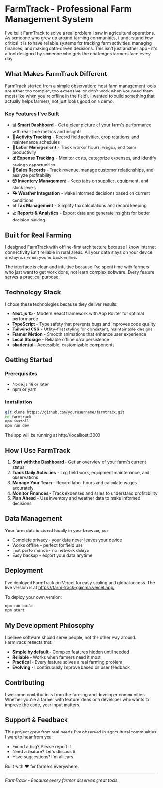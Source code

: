 # FarmTrack - Professional Farm Management System

I've built FarmTrack to solve a real problem I saw in agricultural operations. As someone who grew up around farming communities, I understand how critical it is to have reliable systems for tracking farm activities, managing finances, and making data-driven decisions. This isn't just another app - it's a tool designed by someone who gets the challenges farmers face every day.

## What Makes FarmTrack Different

FarmTrack started from a simple observation: most farm management tools are either too complex, too expensive, or don't work when you need them most (like when you're offline in the field). I wanted to build something that actually helps farmers, not just looks good on a demo.

### Key Features I've Built

- **📊 Smart Dashboard** - Get a clear picture of your farm's performance with real-time metrics and insights
- **📝 Activity Tracking** - Record field activities, crop rotations, and maintenance schedules
- **👥 Labor Management** - Track worker hours, wages, and team productivity
- **💰 Expense Tracking** - Monitor costs, categorize expenses, and identify savings opportunities
- **💼 Sales Records** - Track revenue, manage customer relationships, and analyze profitability
- **📦 Inventory Management** - Keep tabs on supplies, equipment, and stock levels
- **🌤️ Weather Integration** - Make informed decisions based on current conditions
- **📊 Tax Management** - Simplify tax calculations and record keeping
- **📈 Reports & Analytics** - Export data and generate insights for better decision making

## Built for Real Farming

I designed FarmTrack with offline-first architecture because I know internet connectivity isn't reliable in rural areas. All your data stays on your device and syncs when you're back online.

The interface is clean and intuitive because I've spent time with farmers who just want to get work done, not learn complex software. Every feature serves a practical purpose.

## Technology Stack

I chose these technologies because they deliver results:

- **Next.js 15** - Modern React framework with App Router for optimal performance
- **TypeScript** - Type safety that prevents bugs and improves code quality
- **Tailwind CSS** - Utility-first styling for consistent, maintainable designs
- **Framer Motion** - Smooth animations that enhance user experience
- **Local Storage** - Reliable offline data persistence
- **shadcn/ui** - Accessible, customizable components

## Getting Started

### Prerequisites
- Node.js 18 or later
- npm or yarn

### Installation
```bash
git clone https://github.com/yourusername/farmtrack.git
cd farmtrack
npm install
npm run dev
```

The app will be running at http://localhost:3000

## How I Use FarmTrack

1. **Start with the Dashboard** - Get an overview of your farm's current status
2. **Track Daily Activities** - Log field work, equipment maintenance, and observations
3. **Manage Your Team** - Record labor hours and calculate wages accurately
4. **Monitor Finances** - Track expenses and sales to understand profitability
5. **Plan Ahead** - Use inventory and weather data to make informed decisions

## Data Management

Your farm data is stored locally in your browser, so:
- Complete privacy - your data never leaves your device
- Works offline - perfect for field use
- Fast performance - no network delays
- Easy backup - export your data anytime

## Deployment

I've deployed FarmTrack on Vercel for easy scaling and global access. The live version is at https://farm-track-gamma.vercel.app/

To deploy your own version:
```bash
npm run build
npm start
```

## My Development Philosophy

I believe software should serve people, not the other way around. FarmTrack reflects that:

- **Simple by default** - Complex features hidden until needed
- **Reliable** - Works when farmers need it most
- **Practical** - Every feature solves a real farming problem
- **Evolving** - I continuously improve based on user feedback

## Contributing

I welcome contributions from the farming and developer communities. Whether you're a farmer with feature ideas or a developer who wants to improve the code, your input matters.

## Support & Feedback

This project grew from real needs I've observed in agricultural communities. I want to hear from you:

- Found a bug? Please report it
- Need a feature? Let's discuss it
- Have suggestions? I'm all ears

Built with ❤️ for farmers everywhere.

---

*FarmTrack - Because every farmer deserves great tools.*

